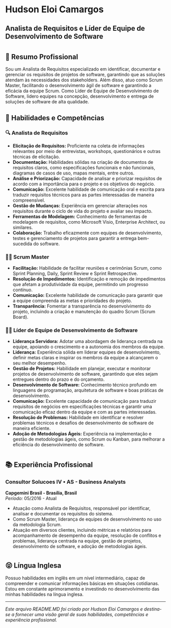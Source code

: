 
# Hudson Eloi Camargos 
## Analista de Requisitos e Líder de Equipe de Desenvolvimento de Software
#
## 📃 Resumo Profissional
Sou um Analista de Requisitos especializado em identificar, documentar e gerenciar os requisitos de projetos de software, garantindo que as soluções atendam às necessidades dos stakeholders. Além disso, atuo como Scrum Master, facilitando o desenvolvimento ágil de software e garantindo a eficácia da equipe Scrum. Como Líder de Equipe de Desenvolvimento de Software, lidero equipes na concepção, desenvolvimento e entrega de soluções de software de alta qualidade.

## 🧰 Habilidades e Competências

### 🔍 Analista de Requisitos
- **Elicitação de Requisitos:** Proficiente na coleta de informações relevantes por meio de entrevistas, workshops, questionários e outras técnicas de elicitação.
- **Documentação:** Habilidades sólidas na criação de documentos de requisitos claros, como especificações funcionais e não funcionais, diagramas de casos de uso, mapas mentais, entre outros.
- **Análise e Priorização:** Capacidade de analisar e priorizar requisitos de acordo com a importância para o projeto e os objetivos do negócio.
- **Comunicação:** Excelente habilidade de comunicação oral e escrita para traduzir requisitos técnicos para as partes interessadas de maneira compreensível.
- **Gestão de Mudanças:** Experiência em gerenciar alterações nos requisitos durante o ciclo de vida do projeto e avaliar seu impacto.
- **Ferramentas de Modelagem:** Conhecimento de ferramentas de modelagem de requisitos, como Microsoft Visio, Enterprise Architect, ou similares.
- **Colaboração:** Trabalho eficazmente com equipes de desenvolvimento, testes e gerenciamento de projetos para garantir a entrega bem-sucedida do software.

### 🧑‍💼 Scrum Master
- **Facilitação:** Habilidade de facilitar reuniões e cerimônias Scrum, como Sprint Planning, Daily, Sprint Review e Sprint Retrospective.
- **Resolução de Impedimentos:** Identificação e remoção de impedimentos que afetam a produtividade da equipe, permitindo um progresso contínuo.
- **Comunicação:** Excelente habilidade de comunicação para garantir que a equipe compreenda as metas e prioridades do projeto.
- **Transparência:** Fomentar a transparência no desenvolvimento do projeto, incluindo a criação e manutenção do quadro Scrum (Scrum Board).

### 👨‍💻 Líder de Equipe de Desenvolvimento de Software
- **Liderança Servidora:** Adotar uma abordagem de liderança centrada na equipe, apoiando o crescimento e a autonomia dos membros da equipe.
- **Liderança:** Experiência sólida em liderar equipes de desenvolvimento, definir metas claras e inspirar os membros da equipe a alcançarem o seu melhor desempenho.
- **Gestão de Projetos:** Habilidade em planejar, executar e monitorar projetos de desenvolvimento de software, garantindo que eles sejam entregues dentro do prazo e do orçamento.
- **Desenvolvimento de Software:** Conhecimento técnico profundo em linguagens de programação, arquitetura de software e boas práticas de desenvolvimento.
- **Comunicação:** Excelente capacidade de comunicação para traduzir requisitos de negócios em especificações técnicas e garantir uma comunicação eficaz dentro da equipe e com as partes interessadas.
- **Resolução de Problemas:** Habilidade em identificar e resolver problemas técnicos e desafios de desenvolvimento de software de maneira eficiente.
- **Adoção de Metodologias Ágeis:** Experiência na implementação e gestão de metodologias ágeis, como Scrum ou Kanban, para melhorar a eficiência do desenvolvimento de software.
#
## 📚 Experiência Profissional

### Consultor Solucoes IV • AS - Business Analysts
**Capgemini Brasil - Brasília, Brasil**  
*Período:* 05/2016 - Atual

- Atuação como Analista de Requisitos, responsável por identificar, analisar e documentar os requisitos do sistema.
- Como Scrum Master, liderança de equipes de desenvolvimento no uso da metodologia Scrum.
- Atuação em diversos clientes, incluindo métricas e relatórios para acompanhamento de desempenho da equipe, resolução de conflitos e problemas, liderança centrada na equipe, gestão de projetos, desenvolvimento de software, e adoção de metodologias ágeis.
#
## 😝 Língua Inglesa

Possuo habilidades em inglês em um nível intermediário, capaz de compreender e comunicar informações básicas em situações cotidianas. Estou em constante aprimoramento e investindo no desenvolvimento das minhas habilidades na língua inglesa.

---

*Este arquivo README.MD foi criado por Hudson Eloi Camargos e destina-se a fornecer uma visão geral de suas habilidades, competências e experiência profissional.*